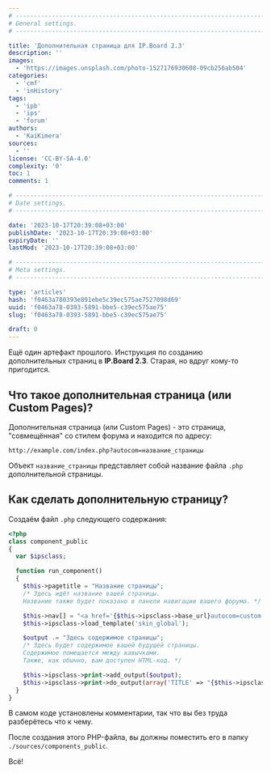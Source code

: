 ```yaml
---
# -------------------------------------------------------------------------------------------------------------------- #
# General settings.
# -------------------------------------------------------------------------------------------------------------------- #

title: 'Дополнительная страница для IP.Board 2.3'
description: ''
images:
  - 'https://images.unsplash.com/photo-1527176930608-09cb256ab504'
categories:
  - 'cmf'
  - 'inHistory'
tags:
  - 'ipb'
  - 'ips'
  - 'forum'
authors:
  - 'KaiKimera'
sources:
  - ''
license: 'CC-BY-SA-4.0'
complexity: '0'
toc: 1
comments: 1

# -------------------------------------------------------------------------------------------------------------------- #
# Date settings.
# -------------------------------------------------------------------------------------------------------------------- #

date: '2023-10-17T20:39:08+03:00'
publishDate: '2023-10-17T20:39:08+03:00'
expiryDate: ''
lastMod: '2023-10-17T20:39:08+03:00'

# -------------------------------------------------------------------------------------------------------------------- #
# Meta settings.
# -------------------------------------------------------------------------------------------------------------------- #

type: 'articles'
hash: 'f0463a780393e891ebe5c39ec575ae7527098d69'
uuid: 'f0463a78-0393-5891-bbe5-c39ec575ae75'
slug: 'f0463a78-0393-5891-bbe5-c39ec575ae75'

draft: 0
---
```


Ещё один артефакт прошлого. Инструкция по созданию дополнительных страниц в **IP.Board 2.3**. Старая, но вдруг кому-то пригодится.

<!--more-->

## Что такое дополнительная страница (или Custom Pages)?

Дополнительная страница (или Custom Pages) - это страница, "совмещённая" со стилем форума и находится по адресу:

```
http://example.com/index.php?autocom=название_страницы
```

Объект `название_страницы` представляет собой название файла `.php` дополнительной страницы.

## Как сделать дополнительную страницу?

Создаём файл `.php` следующего содержания:

```php
<?php
class component_public
{
  var $ipsclass;

  function run_component()
  {
    $this->pagetitle = "Название страницы";
    /* Здесь идёт название вашей страницы.
    Название также будет показано в панели навигации вашего форума. */

    $this->nav[] = "<a href='{$this->ipsclass->base_url}autocom=custom'>{$this->pagetitle}</a>";
    $this->ipsclass->load_template('skin_global');

    $output .= "Здесь содержимое страницы";
    /* Здесь будет содержимое вашей будущей страницы.
    Содержимое помещается между кавычками.
    Также, как обычно, вам доступен HTML-код. */

    $this->ipsclass->print->add_output($output);
    $this->ipsclass->print->do_output(array('TITLE' => "{$this->ipsclass->vars['board_name']} - {$this->pagetitle}", 'JS' => 0, 'NAV' => $this->nav));
  }
}
```
В самом коде установлены комментарии, так что вы без труда разберётесь что к чему.

После создания этого PHP-файла, вы должны поместить его в папку `./sources/components_public`.

Всё!
